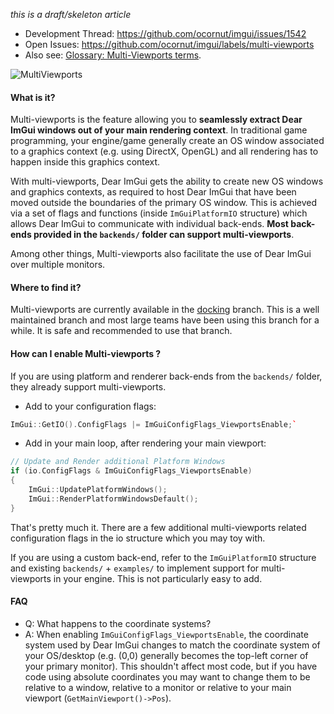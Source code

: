 _this is a draft/skeleton article_

- Development Thread: https://github.com/ocornut/imgui/issues/1542
- Open Issues: https://github.com/ocornut/imgui/labels/multi-viewports
- Also see: [Glossary: Multi-Viewports terms](Glossary#multi-viewports-terms).

![MultiViewports](https://user-images.githubusercontent.com/8225057/97542423-fe8ffb80-19c6-11eb-9bf5-e26d86364e55.png)

#### What is it?

Multi-viewports is the feature allowing you to **seamlessly extract Dear ImGui windows out of your main rendering context**. In traditional game programming, your engine/game generally create an OS window associated to a graphics context (e.g. using DirectX, OpenGL) and all rendering has to happen inside this graphics context. 

With multi-viewports, Dear ImGui gets the ability to create new OS windows and graphics contexts, as required to host Dear ImGui that have been moved outside the boundaries of the primary OS window. This is achieved via a set of flags and functions (inside `ImGuiPlatformIO` structure) which allows Dear ImGui to communicate with individual back-ends. **Most back-ends provided in the `backends/` folder can support multi-viewports**.

Among other things, Multi-viewports also facilitate the use of Dear ImGui over multiple monitors. 

#### Where to find it?

Multi-viewports are currently available in the [docking](https://github.com/ocornut/imgui/tree/docking) branch. This is a well maintained branch and most large teams have been using this branch for a while. It is safe and recommended to use that branch.

#### How can I enable Multi-viewports ?

If you are using platform and renderer back-ends from the `backends/` folder, they already support multi-viewports.

- Add to your configuration flags:

```cpp
ImGui::GetIO().ConfigFlags |= ImGuiConfigFlags_ViewportsEnable;`
```

- Add in your main loop, after rendering your main viewport:
```cpp
// Update and Render additional Platform Windows
if (io.ConfigFlags & ImGuiConfigFlags_ViewportsEnable)
{
    ImGui::UpdatePlatformWindows();
    ImGui::RenderPlatformWindowsDefault();
}
```

That's pretty much it.
There are a few additional multi-viewports related configuration flags in the io structure which you may toy with.

If you are using a custom back-end, refer to the `ImGuiPlatformIO` structure and existing `backends/` + `examples/` to implement support for multi-viewports in your engine. This is not particularly easy to add. 

#### FAQ

- Q: What happens to the coordinate systems?
- A: When enabling `ImGuiConfigFlags_ViewportsEnable`, the coordinate system used by Dear ImGui changes to match the coordinate system of your OS/desktop (e.g. (0,0) generally becomes the top-left corner of your primary monitor). This shouldn't affect most code, but if you have code using absolute coordinates you may want to change them to be relative to a window, relative to a monitor or relative to your main viewport (`GetMainViewport()->Pos`).
